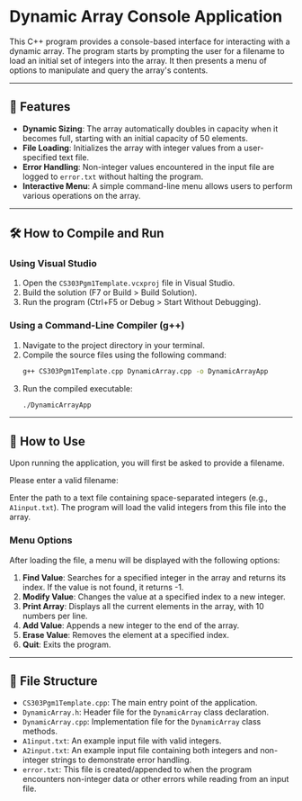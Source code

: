 # Dynamic Array Console Application

This C++ program provides a console-based interface for interacting with a dynamic array. The program starts by prompting the user for a filename to load an initial set of integers into the array. It then presents a menu of options to manipulate and query the array's contents.

---

## 🚀 Features

* **Dynamic Sizing**: The array automatically doubles in capacity when it becomes full, starting with an initial capacity of 50 elements.
* **File Loading**: Initializes the array with integer values from a user-specified text file.
* **Error Handling**: Non-integer values encountered in the input file are logged to `error.txt` without halting the program.
* **Interactive Menu**: A simple command-line menu allows users to perform various operations on the array.

---

## 🛠️ How to Compile and Run

### Using Visual Studio
1.  Open the `CS303Pgm1Template.vcxproj` file in Visual Studio.
2.  Build the solution (F7 or Build > Build Solution).
3.  Run the program (Ctrl+F5 or Debug > Start Without Debugging).

### Using a Command-Line Compiler (g++)
1.  Navigate to the project directory in your terminal.
2.  Compile the source files using the following command:
    ```bash
    g++ CS303Pgm1Template.cpp DynamicArray.cpp -o DynamicArrayApp
    ```
3.  Run the compiled executable:
    ```bash
    ./DynamicArrayApp
    ```

---

## 📖 How to Use

Upon running the application, you will first be asked to provide a filename.

Please enter a valid filename:

Enter the path to a text file containing space-separated integers (e.g., `A1input.txt`). The program will load the valid integers from this file into the array.

### Menu Options

After loading the file, a menu will be displayed with the following options:

1.  **Find Value**: Searches for a specified integer in the array and returns its index. If the value is not found, it returns -1.
2.  **Modify Value**: Changes the value at a specified index to a new integer.
3.  **Print Array**: Displays all the current elements in the array, with 10 numbers per line.
4.  **Add Value**: Appends a new integer to the end of the array.
5.  **Erase Value**: Removes the element at a specified index.
6.  **Quit**: Exits the program.

---

## 📁 File Structure

* `CS303Pgm1Template.cpp`: The main entry point of the application.
* `DynamicArray.h`: Header file for the `DynamicArray` class declaration.
* `DynamicArray.cpp`: Implementation file for the `DynamicArray` class methods.
* `A1input.txt`: An example input file with valid integers.
* `A2input.txt`: An example input file containing both integers and non-integer strings to demonstrate error handling.
* `error.txt`: This file is created/appended to when the program encounters non-integer data or other errors while reading from an input file.
